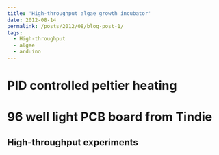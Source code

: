 ```yaml
---
title: 'High-throughput algae growth incubator'
date: 2012-08-14
permalink: /posts/2012/08/blog-post-1/
tags:
  - High-throughput
  - algae
  - arduino
---
```




PID controlled peltier heating
======

96 well light PCB board from Tindie
======

High-throughput experiments
------
